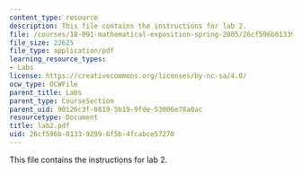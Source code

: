 ```yaml
---
content_type: resource
description: This file contains the instructions for lab 2.
file: /courses/18-091-mathematical-exposition-spring-2005/26cf596b013392996f5b4fcabce57270_lab2.pdf
file_size: 22625
file_type: application/pdf
learning_resource_types:
- Labs
license: https://creativecommons.org/licenses/by-nc-sa/4.0/
ocw_type: OCWFile
parent_title: Labs
parent_type: CourseSection
parent_uid: 90126c3f-6819-5b19-9fde-53006e78a8ac
resourcetype: Document
title: lab2.pdf
uid: 26cf596b-0133-9299-6f5b-4fcabce57270
---
```

This file contains the instructions for lab 2.